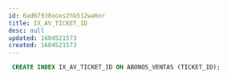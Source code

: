 ```yaml
---
id: 6ad67938xoxs2hb512wa6nr
title: IX_AV_TICKET_ID
desc: null
updated: 1684521573
created: 1684521573
---
```



```sql
 CREATE INDEX IX_AV_TICKET_ID ON ABONOS_VENTAS (TICKET_ID);
```
